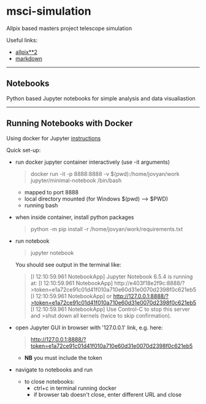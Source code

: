 # msci-simulation

Allpix based masters project telescope simulation

Useful links:
 - [allpix**2](https://allpix-squared.docs.cern.ch/docs/)
 - [markdown](https://www.google.com/search?client=safari&rls=en&q=github+markdown+cheat+sheet&ie=UTF-8&oe=UTF-8)

---

## Notebooks

Python based Jupyter notebooks for simple analysis and data visualiastion

---

## Running Notebooks with Docker

Using docker for Jupyter [instructions](https://towardsdatascience.com/how-to-run-jupyter-notebook-on-docker-7c9748ed209f)

Quick set-up:
 - run docker jupyter container interactively (use -it arguments)
    >  docker run -it -p 8888:8888 -v $(pwd):/home/jovyan/work jupyter/minimal-notebook /bin/bash
     - mapped to port 8888
     - local directory mounted (for Windows $(pwd) --> $PWD)
     - running bash
 - when inside container, install python packages
    > python -m pip install -r /home/jovyan/work/requirements.txt
 - run notebook
    > jupyter notebook

    You should see output in the terminal like:

    >[I 12:10:59.961 NotebookApp] Jupyter Notebook 6.5.4 is running at:
    >[I 12:10:59.961 NotebookApp] http://e403f18e2f9c:8888/?>token=e1a72ce91c01d41f010a710e60d31e0070d2398f0c621eb5
    >[I 12:10:59.961 NotebookApp]  or http://127.0.0.1:8888/?>token=e1a72ce91c01d41f010a710e60d31e0070d2398f0c621eb5
    >[I 12:10:59.961 NotebookApp] Use Control-C to stop this server and >shut down all kernels (twice to skip confirmation).

 - open Jupyter GUI in browser with '127.0.0.1' link, e.g. here: 
    > http://127.0.0.1:8888/?token=e1a72ce91c01d41f010a710e60d31e0070d2398f0c621eb5
     - __NB__ you must include the token
 - navigate to notebooks and run
     - to close notebooks:
         - ctrl+c in terminal running docker
         - if browser tab doesn't close, enter different URL and close

